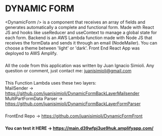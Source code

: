# DYNAMIC FORM

\<DynamicForm /> is a component that receives an array of fields and generates automatically a complete and functional form.
Made with React JS and hooks like useReducer and useContext to manage a global state for each form.
Backend is an AWS Lambda function made with Node JS that receives the formData and sends it through an email (NodeMailer).
You can choose a theme between 'light' or 'dark'.
Front End React App was deployed to AWS Amplify.

### 

All the code from this application was written by Juan Ignacio Simioli.
Any question or comment, just contact me: juanisimioli@gmail.com

### 
This Function Lambda uses these two layers:<br>
MailSender -> https://github.com/juanisimioli/DynamicFormBackLayerMailsender<br>
MultiPartFormData Parser -> https://github.com/juanisimioli/DynamicFormBackLayerFormParser

### 
FrontEnd Repo -> https://github.com/juanisimioli/DynamicFormFront

### 
<b>You can test it HERE -> https://main.d39wfpj3ue9huk.amplifyapp.com/</b>
